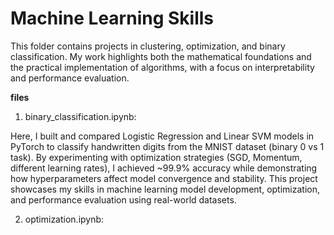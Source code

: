 # Machine Learning Skills

This folder contains projects in clustering, optimization, and binary classification. My work highlights both the mathematical foundations and the practical implementation of algorithms, with a focus on interpretability and performance evaluation.


**files**

1. binary_classification.ipynb:

Here, I built and compared Logistic Regression and Linear SVM models in PyTorch to classify handwritten digits from the MNIST dataset (binary 0 vs 1 task). By experimenting with optimization strategies (SGD, Momentum, different learning rates), I achieved ~99.9% accuracy while demonstrating how hyperparameters affect model convergence and stability. This project showcases my skills in machine learning model development, optimization, and performance evaluation using real-world datasets.

2. optimization.ipynb:


